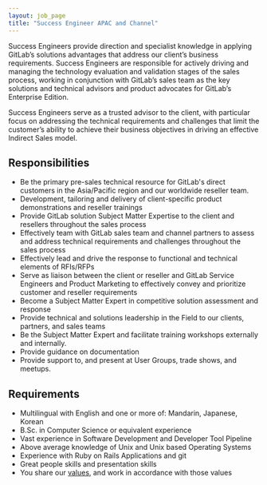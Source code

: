 ```yaml
---
layout: job_page
title: "Success Engineer APAC and Channel"
---
```


Success Engineers provide direction and specialist knowledge in applying
GitLab’s solutions advantages that address our client’s business requirements.
Success Engineers are responsible for actively driving and managing the
technology evaluation and validation stages of the sales process, working in
conjunction with GitLab’s sales team as the key solutions and technical advisors
and product advocates for GitLab’s Enterprise Edition.

Success Engineers serve as a trusted advisor to the client, with
particular focus on addressing the technical requirements and challenges that
limit the customer’s ability to achieve their business objectives in driving an
effective Indirect Sales model.

## Responsibilities

- Be the primary pre-sales technical resource for GitLab's direct customers in the Asia/Pacific region and our worldwide reseller team.
- Development, tailoring and delivery of client-specific product demonstrations and reseller trainings
- Provide GitLab solution Subject Matter Expertise to the client and resellers throughout the sales process
- Effectively team with GitLab sales team and channel partners to assess and address technical requirements and challenges throughout the sales process
- Effectively lead and drive the response to functional and technical elements of RFIs/RFPs
- Serve as liaison between the client or reseller and GitLab Service Engineers and Product Marketing to effectively convey and prioritize customer and reseller requirements
- Become a Subject Matter Expert in competitive solution assessment and response
- Provide technical and solutions leadership in the Field to our clients, partners, and sales teams
- Be the Subject Matter Expert and facilitate training workshops externally and internally.
- Provide guidance on documentation
- Provide support to, and present at User Groups, trade shows, and meetups.

## Requirements

- Multilingual with English and one or more of: Mandarin, Japanese, Korean
- B.Sc. in Computer Science or equivalent experience
- Vast experience in Software Development and Developer Tool Pipeline
- Above average knowledge of Unix and Unix based Operating Systems
- Experience with Ruby on Rails Applications and git
- Great people skills and presentation skills
- You share our [values](/handbook/#values), and work in accordance with those values
